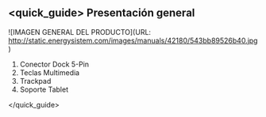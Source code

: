 ## <quick_guide> Presentación general

![IMAGEN GENERAL DEL PRODUCTO](URL: http://static.energysistem.com/images/manuals/42180/543bb89526b40.jpg)

1. Conector Dock 5-Pin
2. Teclas Multimedia
3. Trackpad
4. Soporte Tablet

</quick_guide>
